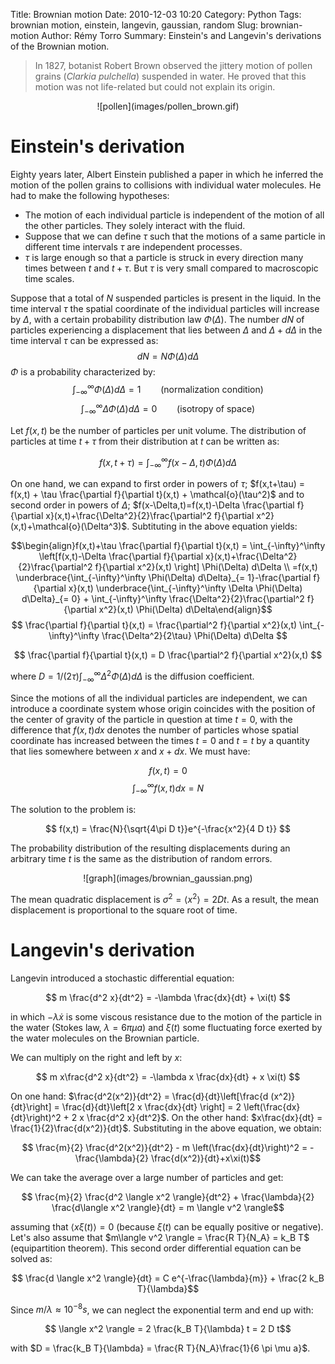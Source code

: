 Title: Brownian motion 
Date: 2010-12-03 10:20
Category: Python
Tags: brownian motion, einstein, langevin, gaussian, random 
Slug: brownian-motion
Author: Rémy Torro
Summary: Einstein's and Langevin's derivations of the Brownian motion.

> In 1827, botanist Robert Brown observed the jittery motion of pollen grains (*Clarkia pulchella*) suspended in water. He proved that this motion was not life-related but could not explain its origin. 

<center>![pollen](images/pollen_brown.gif)</center>


# Einstein's derivation

Eighty years later, Albert Einstein published a paper in which he inferred the motion of the pollen grains to collisions with individual water molecules. He had to make the following hypotheses:

* The motion of each individual particle is independent of the motion of all the other particles. They solely interact with the fluid. 
* Suppose that we can define $\tau$ such that the motions of a same particle in different time intervals $\tau$ are independent processes. 
* $\tau$ is large enough so that a particle is struck in every direction many times between $t$ and $t+\tau$. But $\tau$ is very small compared to macroscopic time scales.

Suppose that a total of $N$ suspended particles is present in the liquid. In the time interval $\tau$ the spatial coordinate of the individual particles will increase by $\Delta$, with a certain probability distribution law $\Phi(\Delta)$. The number $d N$ of particles experiencing a displacement that lies between $\Delta$ and $\Delta + d\Delta$ in the time interval $\tau$ can be expressed as: 
$$ dN = N \Phi(\Delta) d\Delta $$
$\Phi$ is a probability characterized by:
$$ \int_{-\infty}^\infty \Phi(\Delta) d\Delta = 1 \qquad \textrm{(normalization condition)}$$
$$ \int_{-\infty}^\infty \Delta \Phi(\Delta) d\Delta = 0 \qquad \textrm{(isotropy of space)}$$

Let $f(x,t)$ be the number of particles per unit volume. The distribution of particles at time $t+\tau$ from their distribution at $t$ can be written as:

$$ f(x,t+\tau) = \int_{-\infty}^\infty f(x-\Delta, t) \Phi(\Delta) d\Delta $$

On one hand, we can expand to first order in powers of $\tau$; $f(x,t+\tau) = f(x,t) + \tau \frac{\partial f}{\partial t}(x,t) + \mathcal{o}(\tau^2)$ and to second order in powers of $\Delta$; $f(x-\Delta,t)=f(x,t)-\Delta \frac{\partial f}{\partial x}(x,t)+\frac{\Delta^2}{2}\frac{\partial^2 f}{\partial x^2}(x,t)+\mathcal{o}(\Delta^3)$. Subtituting in the above equation yields:

$$\begin{align}f(x,t)+\tau \frac{\partial f}{\partial t}(x,t) = \int_{-\infty}^\infty  \left[f(x,t)-\Delta \frac{\partial f}{\partial x}(x,t)+\frac{\Delta^2}{2}\frac{\partial^2 f}{\partial x^2}(x,t) \right] \Phi(\Delta) d\Delta \\ =f(x,t) \underbrace{\int_{-\infty}^\infty \Phi(\Delta) d\Delta}_{= 1}-\frac{\partial f}{\partial x}(x,t) \underbrace{\int_{-\infty}^\infty \Delta \Phi(\Delta) d\Delta}_{= 0} + \int_{-\infty}^\infty \frac{\Delta^2}{2}\frac{\partial^2 f}{\partial x^2}(x,t) \Phi(\Delta) d\Delta\end{align}$$
$$ \frac{\partial f}{\partial t}(x,t) = \frac{\partial^2 f}{\partial x^2}(x,t) \int_{-\infty}^\infty \frac{\Delta^2}{2\tau} \Phi(\Delta) d\Delta $$

$$ \frac{\partial f}{\partial t}(x,t) = D  \frac{\partial^2 f}{\partial x^2}(x,t) $$

where $D = 1/(2\tau) \int_{-\infty}^\infty \Delta^2 \Phi(\Delta) d\Delta$ is the diffusion coefficient. 


Since the motions of all the individual particles are independent, we can introduce a coordinate system whose origin coincides with the position of the center of gravity of the particle in question at time $t=0$, with the difference that $f(x,t)dx$ denotes the number of particles whose spatial coordinate has increased between the times $t=0$ and $t=t$ by a quantity that lies somewhere between $x$ and $x+dx$. We must have:

$$f(x,t) = 0 $$
$$ \int_{-\infty}^\infty f(x,t) dx = N $$

The solution to the problem is:

$$ f(x,t) = \frac{N}{\sqrt{4\pi D t}}e^{-\frac{x^2}{4 D t}} $$

The probability distribution of the resulting displacements during an arbitrary time $t$ is the same as the distribution of random errors. 

<center>![graph](images/brownian_gaussian.png)</center>

The mean quadratic displacement is $\sigma^2 = \langle x^2 \rangle = 2 D t$. As a result, the mean displacement is proportional to the square root of time. 

# Langevin's derivation

Langevin introduced a stochastic differential equation:

$$ m \frac{d^2 x}{dt^2} = -\lambda \frac{dx}{dt} + \xi(t) $$

in which $-\lambda \dot{x}$ is some viscous resistance due to the motion of the particle in the water (Stokes law, $\lambda = 6 \pi \mu a$) and $\xi(t)$ some fluctuating force exerted by the water molecules on the Brownian particle. 

We can multiply on the right and left by $x$:

$$ m x\frac{d^2 x}{dt^2} = -\lambda x \frac{dx}{dt} + x \xi(t) $$

On one hand: $\frac{d^2(x^2)}{dt^2} = \frac{d}{dt}\left[\frac{d (x^2)}{dt}\right] = \frac{d}{dt}\left[2 x \frac{dx}{dt} \right] = 2 \left(\frac{dx}{dt}\right)^2 + 2 x \frac{d^2 x}{dt^2}$. On the other hand: $x\frac{dx}{dt} = \frac{1}{2}\frac{d(x^2)}{dt}$. Substituting in the above equation, we obtain:

$$ \frac{m}{2} \frac{d^2(x^2)}{dt^2} - m \left(\frac{dx}{dt}\right)^2 = - \frac{\lambda}{2} \frac{d(x^2)}{dt}+x\xi(t)$$

We can take the average over a large number of particles and get:

$$ \frac{m}{2} \frac{d^2 \langle x^2 \rangle}{dt^2} + \frac{\lambda}{2} \frac{d\langle x^2 \rangle}{dt} = m \langle v^2 \rangle$$

assuming that $\langle x \xi(t) \rangle = 0$ (because $\xi(t)$ can be equally positive or negative). Let's also assume that $m\langle v^2 \rangle = \frac{R T}{N_A} = k_B T$ (equipartition theorem). This second order differential equation can be solved as:

$$ \frac{d \langle x^2 \rangle}{dt} = C e^{-\frac{\lambda}{m}}  + \frac{2 k_B T}{\lambda}$$  

Since $m/\lambda \approx 10^{-8} s$, we can neglect the exponential term and end up with:

$$ \langle x^2 \rangle = 2 \frac{k_B T}{\lambda} t  = 2 D t$$

with $D = \frac{k_B T}{\lambda} = \frac{R T}{N_A}\frac{1}{6 \pi \mu a}$.